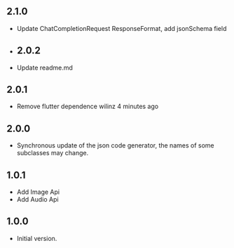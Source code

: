 ## 2.1.0
- Update ChatCompletionRequest ResponseFormat, add jsonSchema field

- ## 2.0.2
- Update readme.md

## 2.0.1
- Remove flutter dependence wilinz 4 minutes ago

## 2.0.0
- Synchronous update of the json code generator, the names of some subclasses may change.

## 1.0.1
- Add Image Api
- Add Audio Api

## 1.0.0

- Initial version.
